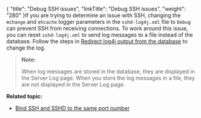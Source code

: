 {
    "title": "Debug SSH issues",
    "linkTitle": "Debug SSH issues",
    "weight": "280"
}If you are trying to determine an issue with SSH, changing the `mchange` and `ehcache` logger parameters in the `sshd-log4j.xml` file to `Debug` can prevent SSH from receiving connections. To work around this issue, you can reset `sshd-log4j.xml` to send log messages to a file instead of the database. Follow the steps in <a href="../../c_st_serverlogs/r_st_logfiledetails/t_st_redirect_log4j_output_from_database#AppServerLogs_558321163_1039943" class="MCXref xref">Redirect log4j output from the database</a> to change the log.

> **Note:**
>
> When log messages are stored in the database, they are displayed in the Server Log page. When you store the log messages in a file, they are not displayed in the Server Log page.

**Related topic:**

-   <a href="../t_st_bind_ssh_sshd_same_port_number" class="MCXref xref">Bind SSH and SSHD to the same port number</a>
